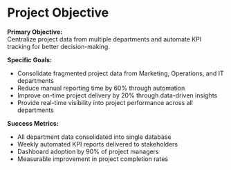 # Project Objective

**Primary Objective:**  
Centralize project data from multiple departments and automate KPI tracking for better decision-making.

**Specific Goals:**
- Consolidate fragmented project data from Marketing, Operations, and IT departments
- Reduce manual reporting time by 60% through automation
- Improve on-time project delivery by 20% through data-driven insights
- Provide real-time visibility into project performance across all departments

**Success Metrics:**
- All department data consolidated into single database
- Weekly automated KPI reports delivered to stakeholders
- Dashboard adoption by 90% of project managers
- Measurable improvement in project completion rates
